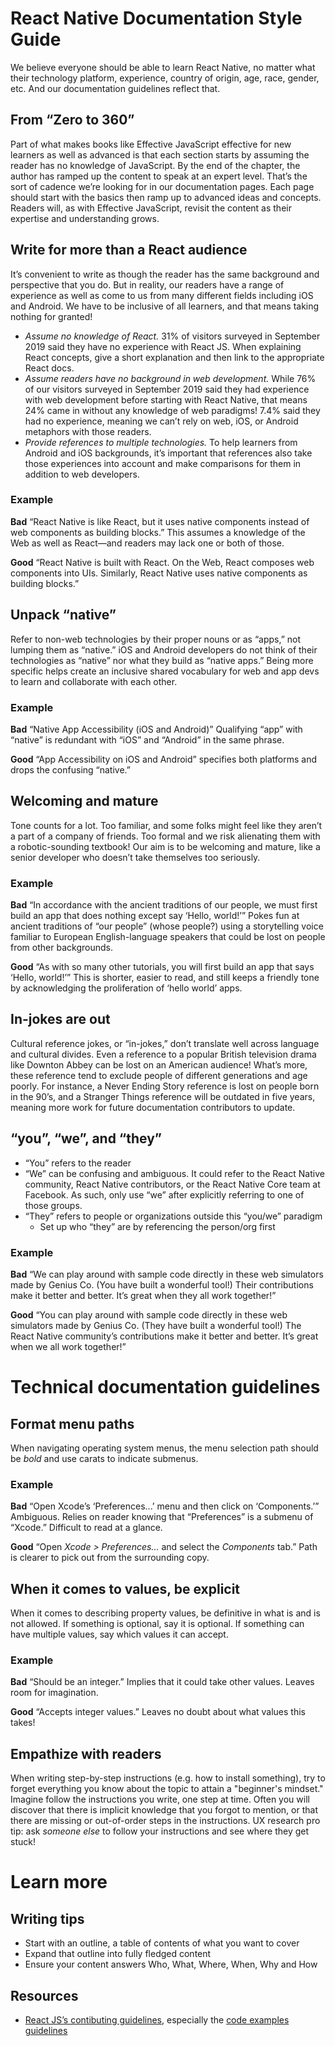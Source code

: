 # React Native Documentation Style Guide

We believe everyone should be able to learn React Native, no matter what their technology platform, experience, country of origin, age, race, gender, etc. And our documentation guidelines reflect that.

## From “Zero to 360”

Part of what makes books like Effective JavaScript effective for new learners as well as advanced is that each section starts by assuming the reader has no knowledge of JavaScript. By the end of the chapter, the author has ramped up the content to speak at an expert level. That’s the sort of cadence we’re looking for in our documentation pages. Each page should start with the basics then ramp up to advanced ideas and concepts. Readers will, as with Effective JavaScript, revisit the content as their expertise and understanding grows.

## Write for more than a React audience

It’s convenient to write as though the reader has the same background and perspective that you do. But in reality, our readers have a range of experience as well as come to us from many different fields including iOS and Android. We have to be inclusive of all learners, and that means taking nothing for granted! 

* *Assume no knowledge of React.* 31% of visitors surveyed in September 2019 said they have no experience with React JS. When explaining React concepts, give a short explanation and then link to the appropriate React docs.
* *Assume readers have no background in web development.* While 76% of our visitors surveyed in September 2019 said they had experience with web development before starting with React Native, that means 24% came in without any knowledge of web paradigms! 7.4% said they had no experience, meaning we can’t rely on web, iOS, or Android metaphors with those readers.
* *Provide references to multiple technologies.* To help learners from Android and iOS backgrounds, it’s important that references also take those experiences into account and make comparisons for them in addition to web developers.

### Example

**Bad** “React Native is like React, but it uses native components instead of web components as building blocks.” This assumes a knowledge of the Web as well as React—and readers may lack one or both of those.

**Good** “React Native is built with React. On the Web, React composes web components into UIs. Similarly, React Native uses native components as building blocks.”

## Unpack “native”

Refer to non-web technologies by their proper nouns or as “apps,” not lumping them as “native.” iOS and Android developers do not think of their technologies as “native” nor what they build as “native apps.” Being more specific helps create an inclusive shared vocabulary for web and app devs to learn and collaborate with each other.

### Example

**Bad** “Native App Accessibility (iOS and Android)” Qualifying “app” with “native” is redundant with “iOS” and “Android” in the same phrase.

**Good** “App Accessibility on iOS and Android” specifies both platforms and drops the confusing “native.”

## Welcoming and mature

Tone counts for a lot. Too familiar, and some folks might feel like they aren’t a part of a company of friends. Too formal and we risk alienating them with a robotic-sounding textbook! Our aim is to be welcoming and mature, like a senior developer who doesn’t take themselves too seriously.

### Example

**Bad** “In accordance with the ancient traditions of our people, we must first build an app that does nothing except say ‘Hello, world!’” Pokes fun at ancient traditions of “our people” (whose people?) using a storytelling voice familiar to European English-language speakers that could be lost on people from other backgrounds.

**Good** “As with so many other tutorials, you will first build an app that says ‘Hello, world!’” This is shorter, easier to read, and still keeps a friendly tone by acknowledging the proliferation of ‘hello world’ apps.

## In-jokes are out

Cultural reference jokes, or “in-jokes,” don’t translate well across language and cultural divides. Even a reference to a popular British television drama like Downton Abbey can be lost on an American audience! What’s more, these reference tend to exclude people of different generations and age poorly. For instance, a Never Ending Story reference is lost on people born in the 90’s, and a Stranger Things reference will be outdated in five years, meaning more work for future documentation contributors to update.

## “you”, “we”, and “they”

* “You” refers to the reader
* “We” can be confusing and ambiguous. It could refer to the React Native community, React Native contributors, or the React Native Core team at Facebook. As such, only use “we” after explicitly referring to one of those groups.
* “They” refers to people or organizations outside this “you/we” paradigm
    * Set up who “they” are by referencing the person/org first 

### Example

**Bad** “We can play around with sample code directly in these web simulators made by Genius Co. (You have built a wonderful tool!) Their contributions make it better and better. It’s great when they all work together!”

**Good** “You can play around with sample code directly in these web simulators made by Genius Co. (They have built a wonderful tool!) The React Native community’s contributions make it better and better. It’s great when we all work together!”

# Technical documentation guidelines

## Format menu paths

When navigating operating system menus, the menu selection path should be *bold* and use carats to indicate submenus.

### Example

**Bad** “Open Xcode’s ‘Preferences...’ menu and then click on ‘Components.’” Ambiguous. Relies on reader knowing that “Preferences” is a submenu of “Xcode.” Difficult to read at a glance.

**Good** “Open *Xcode > Preferences...* and select the *Components* tab.” Path is clearer to pick out from the surrounding copy. 

## When it comes to values, be explicit

When it comes to describing property values, be definitive in what is and is not allowed. If something is optional, say it is optional. If something can have multiple values, say which values it can accept.

### Example

**Bad** “Should be an integer.” Implies that it could take other values. Leaves room for imagination.

**Good** “Accepts integer values.” Leaves no doubt about what values this takes!

## Empathize with readers

When writing step-by-step instructions (e.g. how to install something), try to forget everything you know about the topic to attain a "beginner's mindset." Imagine follow the instructions you write, one step at time. Often you will discover that there is implicit knowledge that you forgot to mention, or that there are missing or out-of-order	steps in the instructions. UX research pro tip: ask _someone else_ to follow your instructions and see where they get stuck!

# Learn more

## Writing tips

* Start with an outline, a table of contents of what you want to cover
* Expand that outline into fully fledged content
* Ensure your content answers Who, What, Where, When, Why and How

## Resources

* [React JS’s contibuting guidelines](https://github.com/reactjs/reactjs.org/blob/master/CONTRIBUTING.md#guidelines-for-text), especially the [code examples guidelines](https://github.com/reactjs/reactjs.org/blob/master/CONTRIBUTING.md#guidelines-for-code-examples)
